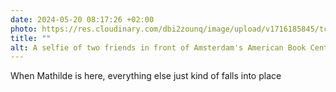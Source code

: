 ```yaml
---
date: 2024-05-20 08:17:26 +02:00
photo: https://res.cloudinary.com/dbi2zounq/image/upload/v1716185845/tcsohdve9r2mizjrirqx.jpg
title: ""
alt: A selfie of two friends in front of Amsterdam's American Book Center. 
---
```

When Mathilde is here, everything else just kind of falls into place
